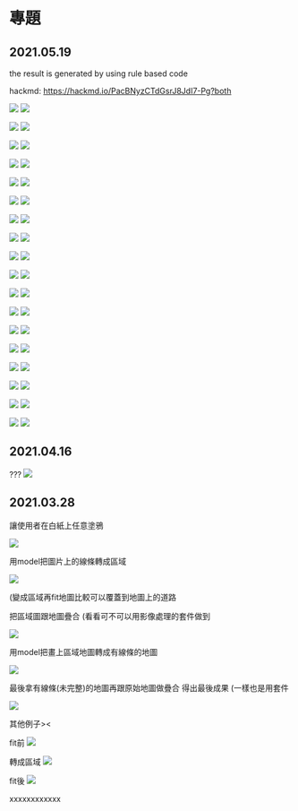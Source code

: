 # 專題

## 2021.05.19

the result is generated by using rule based code

hackmd:
https://hackmd.io/PacBNyzCTdGsrJ8JdI7-Pg?both

![](https://i.imgur.com/AZO8geV.png)
![](https://i.imgur.com/n3U960z.png)

![](https://i.imgur.com/ZBlOyJu.png)
![](https://i.imgur.com/nWd8XhF.png)

![](https://i.imgur.com/019Z0XG.png)
![](https://i.imgur.com/cJeKqE2.png)

![](https://i.imgur.com/T7v79PL.png)
![](https://i.imgur.com/GrjZaAQ.png)

![](https://i.imgur.com/GxkkVwE.png)
![](https://i.imgur.com/KKPCLbM.png)

![](https://i.imgur.com/QEvGw22.png)
![](https://i.imgur.com/X8NJxis.png)

![](https://i.imgur.com/QcrrAN1.png)
![](https://i.imgur.com/xmg7YHY.png)

![](https://i.imgur.com/R0ENnZB.png)
![](https://i.imgur.com/u9Jn9fT.png)

![](https://i.imgur.com/Ra3w4yw.png)
![](https://i.imgur.com/9IuaahQ.png)

![](https://i.imgur.com/OswY5xa.png)
![](https://i.imgur.com/dldX9X1.png)

![](https://i.imgur.com/IUtowuv.png)
![](https://i.imgur.com/pSwY5e5.png)

![](https://i.imgur.com/9shAlHa.png)
![](https://i.imgur.com/Xf4Cpim.png)

![](https://i.imgur.com/vE4pkL8.png)
![](https://i.imgur.com/DzxRzji.png)

![](https://i.imgur.com/u8K3CgI.png)
![](https://i.imgur.com/f1gEDF0.png)

![](https://i.imgur.com/NBIkcaY.png)
![](https://i.imgur.com/dnIxQHA.png)

![](https://i.imgur.com/KVJA5Xb.png)
![](https://i.imgur.com/08j3vkb.png)

![](https://i.imgur.com/fLiP5o7.png)
![](https://i.imgur.com/Ig0V2Jk.png)

![](https://i.imgur.com/c18zagw.png)
![](https://i.imgur.com/fOLy78y.png)



## 2021.04.16

???
![](https://i.imgur.com/recwRKe.png)


## 2021.03.28

讓使用者在白紙上任意塗鴉

![](https://i.imgur.com/BSdMdJR.png)

用model把圖片上的線條轉成區域

![](https://i.imgur.com/TFcBykq.png)

(變成區域再fit地圖比較可以覆蓋到地圖上的道路

把區域圖跟地圖疊合
(看看可不可以用影像處理的套件做到

![](https://i.imgur.com/66Gdrjs.png)

用model把畫上區域地圖轉成有線條的地圖

![](https://i.imgur.com/ZtlmEhU.png)


最後拿有線條(未完整)的地圖再跟原始地圖做疊合
得出最後成果
(一樣也是用套件

![](https://i.imgur.com/7fKyrtw.png)

其他例子><

fit前
![](https://i.imgur.com/LgAlYyR.png)

轉成區域
![](https://i.imgur.com/6K5QrnO.png)

fit後
![](https://i.imgur.com/p4H2Sp2.png)

xxxxxxxxxxxx


